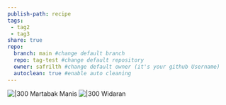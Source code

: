 ```yaml
---
publish-path: recipe
tags: 
 - tag2
 - tag3
share: true
repo:
  branch: main #change default branch 
  repo: tag-test #change default repository
  owner: safrilth #change default owner (it's your github Username)
  autoclean: true #enable auto cleaning
---
```


![|300](https://www.frisianflag.com/storage/app/media/uploaded-files/martabak-red-velvet.jpg)
Martabak Manis
![|300](https://img-global.cpcdn.com/recipes/332de623a1dfdf4c/1200x630cq70/photo.jpg)
Widaran